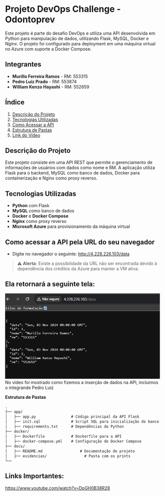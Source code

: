 # Projeto DevOps Challenge - Odontoprev

Este projeto é parte do desafio DevOps e utiliza uma API desenvolvida em Python para manipulação de dados, utilizando Flask, MySQL, Docker e Nginx. O projeto foi configurado para deployment em uma máquina virtual no Azure com suporte a Docker Compose.

## Integrantes

- **Murillo Ferreira Ramos** - RM: 553315
- **Pedro Luiz Prado** - RM: 553874
- **William Kenzo Hayashi** - RM: 552659

## Índice

1. [Descrição do Projeto](#descrição-do-projeto)
2. [Tecnologias Utilizadas](#tecnologias-utilizadas)
3. [Como Acessar a API](#como-acessar-a-api-pela-url-do-seu-navegador)
4. [Estrutura de Pastas](#estrutura-de-pastas)
5. [Link do Vídeo](#links-importantes)


## Descrição do Projeto

Este projeto consiste em uma API REST que permite o gerenciamento de informações de usuários com dados como nome e RM. A aplicação utiliza Flask para o backend, MySQL como banco de dados, Docker para containerização e Nginx como proxy reverso.

## Tecnologias Utilizadas

- **Python** com Flask
- **MySQL** como banco de dados
- **Docker** e **Docker Compose**
- **Nginx** como proxy reverso
- **Microsoft Azure** para provisionamento da máquina virtual

## Como acessar a API pela URL do seu navegador
- Digite no navegador o seguinte: http://4.228.226.103/data
> ⚠️ **Alerta**: Existe a possibilidade da URL não ser encontrada devido à dependência dos créditos da Azure para manter a VM ativa.<br>


 ## Ela retornará a seguinte tela:
![Print da tela](ImagensReadme//image-2.png)
<br>No vídeo foi mostrado como fizemos a inserção de dados na API, incluimos o integrande Pedro Luiz


**Estrutura de Pastas**

```plaintext
.
├── app/
│   ├── app.py                # Código principal da API Flask
│   ├── init.sql              # Script SQL para inicialização do banco
│   ├── requirements.txt      # Dependências do Python
├── docker/
│   ├── Dockerfile            # Dockerfile para a API
│   ├── docker-compose.yml    # Configuração do Docker Compose
├── docs/
│   ├── README.md                 # Documentação do projeto
│   ├── evidencias/                 # Pasta com os prints
└── 
```

## Links Importantes:
https://www.youtube.com/watch?v=DpGH0B38R28
